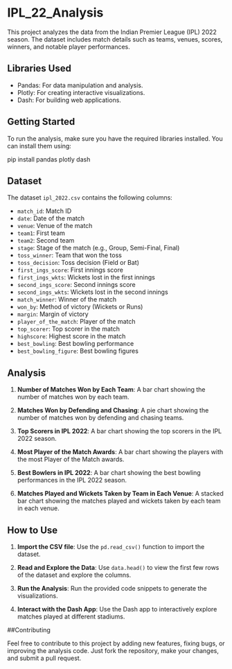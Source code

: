 # IPL_22_Analysis

This project analyzes the data from the Indian Premier League (IPL) 2022 season. The dataset includes match details such as teams, venues, scores, winners, and notable player performances.


## Libraries Used

- Pandas: For data manipulation and analysis.
- Plotly: For creating interactive visualizations.
- Dash: For building web applications.

## Getting Started

To run the analysis, make sure you have the required libraries installed. You can install them using:


pip install pandas plotly dash


## Dataset

The dataset `ipl_2022.csv` contains the following columns:

- `match_id`: Match ID
- `date`: Date of the match
- `venue`: Venue of the match
- `team1`: First team
- `team2`: Second team
- `stage`: Stage of the match (e.g., Group, Semi-Final, Final)
- `toss_winner`: Team that won the toss
- `toss_decision`: Toss decision (Field or Bat)
- `first_ings_score`: First innings score
- `first_ings_wkts`: Wickets lost in the first innings
- `second_ings_score`: Second innings score
- `second_ings_wkts`: Wickets lost in the second innings
- `match_winner`: Winner of the match
- `won_by`: Method of victory (Wickets or Runs)
- `margin`: Margin of victory
- `player_of_the_match`: Player of the match
- `top_scorer`: Top scorer in the match
- `highscore`: Highest score in the match
- `best_bowling`: Best bowling performance
- `best_bowling_figure`: Best bowling figures

## Analysis

1. **Number of Matches Won by Each Team**: A bar chart showing the number of matches won by each team.

2. **Matches Won by Defending and Chasing**: A pie chart showing the number of matches won by defending and chasing teams.

3. **Top Scorers in IPL 2022**: A bar chart showing the top scorers in the IPL 2022 season.

4. **Most Player of the Match Awards**: A bar chart showing the players with the most Player of the Match awards.

5. **Best Bowlers in IPL 2022**: A bar chart showing the best bowling performances in the IPL 2022 season.

6. **Matches Played and Wickets Taken by Team in Each Venue**: A stacked bar chart showing the matches played and wickets taken by each team in each venue.

## How to Use

1. **Import the CSV file**: Use the `pd.read_csv()` function to import the dataset.

2. **Read and Explore the Data**: Use `data.head()` to view the first few rows of the dataset and explore the columns.

3. **Run the Analysis**: Run the provided code snippets to generate the visualizations.

4. **Interact with the Dash App**: Use the Dash app to interactively explore matches played at different stadiums.


##Contributing

Feel free to contribute to this project by adding new features, fixing bugs, or improving the analysis code.
Just fork the repository, make your changes, and submit a pull request.

